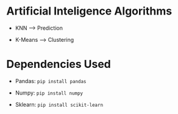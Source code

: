 # Artificial Inteligence Algorithms

- KNN --> Prediction

- K-Means --> Clustering

# Dependencies Used

- Pandas: `pip install pandas`

- Numpy: `pip install numpy`

- Sklearn: `pip install scikit-learn`